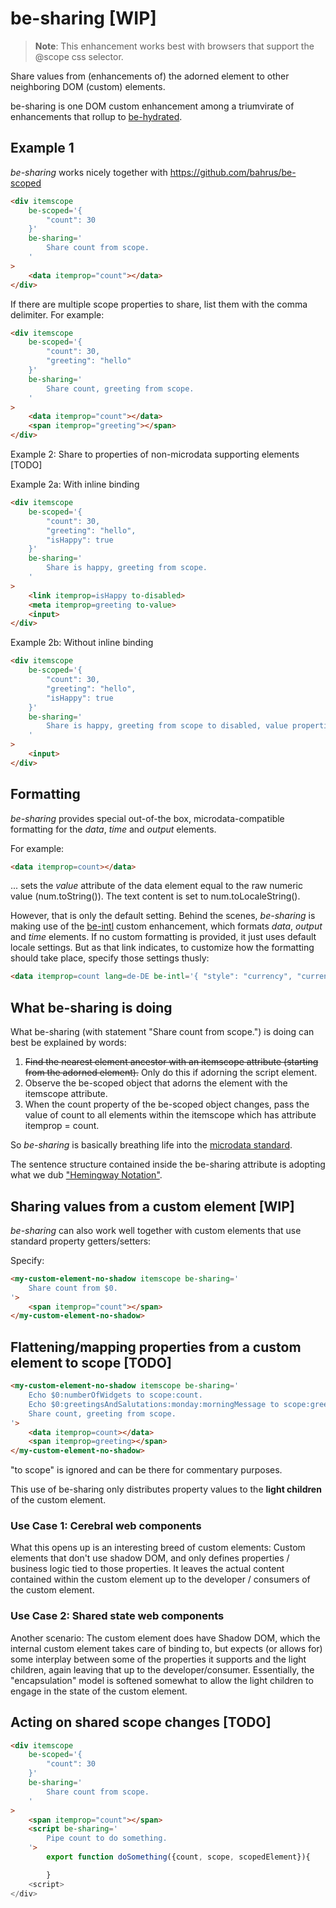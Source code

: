 # be-sharing [WIP]

>**Note**: This enhancement works best with browsers that support the @scope css selector.

Share values from (enhancements of) the adorned element to other neighboring DOM (custom) elements.

be-sharing is one DOM custom enhancement among a triumvirate of enhancements that rollup to [be-hydrated](https://github.com/bahrus/be-hydrated).

## Example 1

*be-sharing* works nicely together with https://github.com/bahrus/be-scoped

```html
<div itemscope 
    be-scoped='{
        "count": 30
    }'
    be-sharing='
        Share count from scope.
    '
>
    <data itemprop="count"></data>
</div>
```

If there are multiple scope properties to share, list them with the comma delimiter.  For example:

```html
<div itemscope 
    be-scoped='{
        "count": 30,
        "greeting": "hello"
    }'
    be-sharing='
        Share count, greeting from scope.
    '
>
    <data itemprop="count"></data>
    <span itemprop="greeting"></span>
</div>
```

Example 2:  Share to properties of non-microdata supporting elements [TODO]

Example 2a:  With inline binding

```html
<div itemscope 
    be-scoped='{
        "count": 30,
        "greeting": "hello",
        "isHappy": true
    }'
    be-sharing='
        Share is happy, greeting from scope.
    '
>
    <link itemprop=isHappy to-disabled>
    <meta itemprop=greeting to-value>
    <input>
</div>
```

Example 2b:  Without inline binding

```html
<div itemscope 
    be-scoped='{
        "count": 30,
        "greeting": "hello",
        "isHappy": true
    }'
    be-sharing='
        Share is happy, greeting from scope to disabled, value properties of input element.
    '
>
    <input>
</div>
```

## Formatting

*be-sharing* provides special out-of-the box, microdata-compatible formatting for the *data*, *time* and *output* elements.

For example:

```html
<data itemprop=count></data>
```

... sets the *value* attribute of the data element equal to the raw numeric value (num.toString()).  The text content is set to num.toLocaleString().

However, that is only the default setting.  Behind the scenes, *be-sharing* is making use of the [be-intl](https://github.com/bahrus/be-intl) custom enhancement, which formats *data*, *output* and *time* elements.  If no custom formatting is provided, it just uses default locale settings.  But as that link indicates, to customize how the formatting should take place, specify those settings thusly:

```html
<data itemprop=count lang=de-DE be-intl='{ "style": "currency", "currency": "EUR" }'></data>
```

## What be-sharing is doing

What be-sharing (with statement "Share count from scope.") is doing can best be explained by words:

1.  ~~Find the nearest element ancestor with an itemscope attribute (starting from the adorned element).~~ Only do this if adorning the script element.
2.  Observe the be-scoped object that adorns the element with the itemscope attribute.
3.  When the count property of the be-scoped object changes, pass the value of count to all elements within the itemscope which has attribute itemprop = count.


So *be-sharing* is basically breathing life into the [microdata standard](https://developer.mozilla.org/en-US/docs/Web/HTML/Microdata).

The sentence structure contained inside the be-sharing attribute is adopting what we dub ["Hemingway Notation"](https://bookanalysis.com/ernest-hemingway/writing-style/).

## Sharing values from a custom element [WIP]

*be-sharing* can also work well together with custom elements that use standard property getters/setters:

Specify:

```html
<my-custom-element-no-shadow itemscope be-sharing='
    Share count from $0.
'>
    <span itemprop="count"></span>
</my-custom-element-no-shadow>
```

## Flattening/mapping properties from a custom element to scope [TODO]

```html
<my-custom-element-no-shadow itemscope be-sharing='
    Echo $0:numberOfWidgets to scope:count.
    Echo $0:greetingsAndSalutations:monday:morningMessage to scope:greeting.
    Share count, greeting from scope.
'>
    <data itemprop=count></data>
    <span itemprop=greeting></span>
</my-custom-element-no-shadow>
```

"to scope" is ignored and can be there for commentary purposes.

This use of be-sharing only distributes property values to the **light children** of the custom element.  

### Use Case 1:  Cerebral web components

What this opens up is an interesting breed of custom elements:  Custom elements that don't use shadow DOM, and only defines properties / business logic tied to those properties.  It leaves the actual content contained within the custom element up to the developer / consumers of the custom element.  

### Use Case 2:  Shared state web components

Another scenario:  The custom element does have Shadow DOM, which the internal custom element takes care of binding to, but expects (or allows for) some interplay between some of the properties it supports and the light children, again leaving that up to the developer/consumer.  Essentially, the "encapsulation" model is softened somewhat to allow the light children to engage in the state of the custom element.

## Acting on shared scope changes [TODO]

```html
<div itemscope 
    be-scoped='{
        "count": 30
    }'
    be-sharing='
        Share count from scope.
    '
>
    <span itemprop="count"></span>
    <script be-sharing='
        Pipe count to do something.
    '>
        export function doSomething({count, scope, scopedElement}){

        }
    <script>
</div>
```

